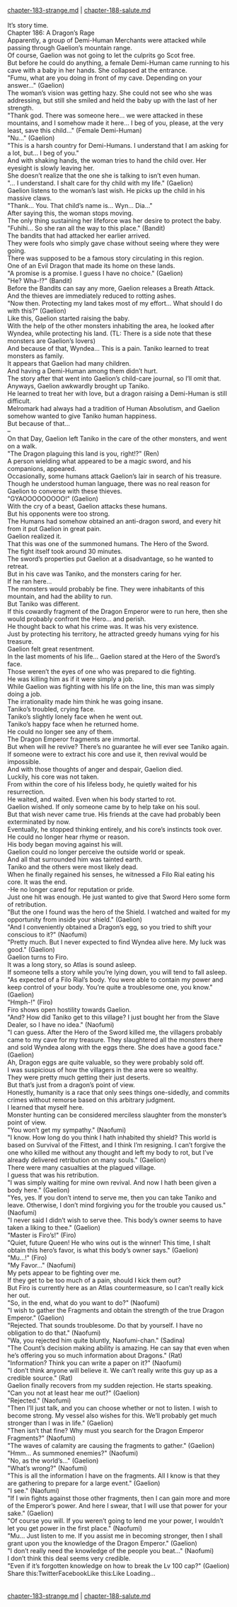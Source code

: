 [chapter-183-strange.md](./chapter-183-strange.md) | [chapter-188-salute.md](./chapter-188-salute.md) <br/>
<br/>
It’s story time.<br/>
Chapter 186: A Dragon’s Rage<br/>
Apparently, a group of Demi-Human Merchants were attacked while passing through Gaelion’s mountain range.<br/>
Of course, Gaelion was not going to let the culprits go Scot free.<br/>
But before he could do anything, a female Demi-Human came running to his cave with a baby in her hands. She collapsed at the entrance.<br/>
"Fumu, what are you doing in front of my cave. Depending on your answer…" (Gaelion)<br/>
The woman’s vision was getting hazy. She could not see who she was addressing, but still she smiled and held the baby up with the last of her strength.<br/>
"Thank god. There was someone here… we were attacked in these mountains, and I somehow made it here… I beg of you, please, at the very least, save this child…" (Female Demi-Human)<br/>
"Nu…" (Gaelion)<br/>
"This is a harsh country for Demi-Humans. I understand that I am asking for a lot, but… I beg of you."<br/>
And with shaking hands, the woman tries to hand the child over. Her eyesight is slowly leaving her.<br/>
She doesn’t realize that the one she is talking to isn’t even human.<br/>
"… I understand. I shalt care for thy child with my life." (Gaelion)<br/>
Gaelion listens to the woman’s last wish. He picks up the child in his massive claws.<br/>
"Thank… You. That child’s name is… Wyn… Dia…"<br/>
After saying this, the woman stops moving.<br/>
The only thing sustaining her lifeforce was her desire to protect the baby.<br/>
"Fuhihi… So she ran all the way to this place." (Bandit)<br/>
The bandits that had attacked her earlier arrived.<br/>
They were fools who simply gave chase without seeing where they were going.<br/>
There was supposed to be a famous story circulating in this region.<br/>
One of an Evil Dragon that made its home on these lands.<br/>
"A promise is a promise. I guess I have no choice." (Gaelion)<br/>
"He? Wha-!?" (Bandit)<br/>
Before the Bandits can say any more, Gaelion releases a Breath Attack.<br/>
And the thieves are immediately reduced to rotting ashes.<br/>
"Now then. Protecting my land takes most of my effort… What should I do with this?" (Gaelion)<br/>
Like this, Gaelion started raising the baby.<br/>
With the help of the other monsters inhabiting the area, he looked after Wyndea, while protecting his land. (TL: There is a side note that these monsters are Gaelion’s lovers)<br/>
And because of that, Wyndea… This is a pain. Taniko learned to treat monsters as family.<br/>
It appears that Gaelion had many children.<br/>
And having a Demi-Human among them didn’t hurt.<br/>
The story after that went into Gaelion’s child-care journal, so I’ll omit that.<br/>
Anyways, Gaelion awkwardly brought up Taniko.<br/>
He learned to treat her with love, but a dragon raising a Demi-Human is still difficult.<br/>
Melromark had always had a tradition of Human Absolutism, and Gaelion somehow wanted to give Taniko human happiness.<br/>
But because of that…<br/>
–<br/>
On that Day, Gaelion left Taniko in the care of the other monsters, and went on a walk.<br/>
"The Dragon plaguing this land is you, right!?" (Ren)<br/>
A person wielding what appeared to be a magic sword, and his companions, appeared.<br/>
Occasionally, some humans attack Gaelion’s lair in search of his treasure.<br/>
Though he understood human language, there was no real reason for Gaelion to converse with these thieves.<br/>
"GYAOOOOOOOOO!" (Gaelion)<br/>
With the cry of a beast, Gaelion attacks these humans.<br/>
But his opponents were too strong.<br/>
The Humans had somehow obtained an anti-dragon sword, and every hit from it put Gaelion in great pain.<br/>
Gaelion realized it.<br/>
That this was one of the summoned humans. The Hero of the Sword.<br/>
The fight itself took around 30 minutes.<br/>
The sword’s properties put Gaelion at a disadvantage, so he wanted to retreat.<br/>
But in his cave was Taniko, and the monsters caring for her.<br/>
If he ran here…<br/>
The monsters would probably be fine. They were inhabitants of this mountain, and had the ability to run.<br/>
But Taniko was different.<br/>
If this cowardly fragment of the Dragon Emperor were to run here, then she would probably confront the Hero… and perish.<br/>
He thought back to what his crime was. It was his very existence.<br/>
Just by protecting his territory, he attracted greedy humans vying for his treasure.<br/>
Gaelion felt great resentment.<br/>
In the last moments of his life… Gaelion stared at the Hero of the Sword’s face.<br/>
Those weren’t the eyes of one who was prepared to die fighting.<br/>
He was killing him as if it were simply a job.<br/>
While Gaelion was fighting with his life on the line, this man was simply doing a job.<br/>
The irrationality made him think he was going insane.<br/>
Taniko’s troubled, crying face.<br/>
Taniko’s slightly lonely face when he went out.<br/>
Taniko’s happy face when he returned home.<br/>
He could no longer see any of them.<br/>
The Dragon Emperor fragments are immortal.<br/>
But when will he revive? There’s no guarantee he will ever see Taniko again.<br/>
If someone were to extract his core and use it, then revival would be impossible.<br/>
And with those thoughts of anger and despair, Gaelion died.<br/>
Luckily, his core was not taken.<br/>
From within the core of his lifeless body, he quietly waited for his resurrection.<br/>
He waited, and waited. Even when his body started to rot.<br/>
Gaelion wished. If only someone came by to help take on his soul.<br/>
But that wish never came true. His friends at the cave had probably been exterminated by now.<br/>
Eventually, he stopped thinking entirely, and his core’s instincts took over.<br/>
He could no longer hear rhyme or reason.<br/>
His body began moving against his will.<br/>
Gaelion could no longer perceive the outside world or speak.<br/>
And all that surrounded him was tainted earth.<br/>
Taniko and the others were most likely dead.<br/>
When he finally regained his senses, he witnessed a Filo Rial eating his core. It was the end.<br/>
-He no longer cared for reputation or pride.<br/>
Just one hit was enough. He just wanted to give that Sword Hero some form of retribution.<br/>
"But the one I found was the hero of the Shield. I watched and waited for my opportunity from inside your shield." (Gaelion)<br/>
"And I conveniently obtained a Dragon’s egg, so you tried to shift your conscious to it?" (Naofumi)<br/>
"Pretty much. But I never expected to find Wyndea alive here. My luck was good." (Gaelion)<br/>
Gaelion turns to Firo.<br/>
It was a long story, so Atlas is sound asleep.<br/>
If someone tells a story while you’re lying down, you will tend to fall asleep.<br/>
"As expected of a Filo Rial’s body. You were able to contain my power and keep control of your body. You’re quite a troublesome one, you know." (Gaelion)<br/>
"Hmph-!" (Firo)<br/>
Firo shows open hostility towards Gaelion.<br/>
"And? How did Taniko get to this village? I just bought her from the Slave Dealer, so I have no idea." (Naofumi)<br/>
"I can guess. After the Hero of the Sword killed me, the villagers probably came to my cave for my treasure. They slaughtered all the monsters there and sold Wyndea along with the eggs there. She does have a good face." (Gaelion)<br/>
Ah, Dragon eggs are quite valuable, so they were probably sold off.<br/>
I was suspicious of how the villagers in the area were so wealthy.<br/>
They were pretty much getting their just deserts.<br/>
But that’s just from a dragon’s point of view.<br/>
Honestly, humanity is a race that only sees things one-sidedly, and commits crimes without remorse based on this arbitrary judgment.<br/>
I learned that myself here.<br/>
Monster hunting can be considered merciless slaughter from the monster’s point of view.<br/>
"You won’t get my sympathy." (Naofumi)<br/>
"I know. How long do you think I hath inhabited thy shield? This world is based on Survival of the Fittest, and I think I’m resigning. I can’t forgive the one who killed me without any thought and left my body to rot, but I’ve already delivered retribution on many souls." (Gaelion)<br/>
There were many casualties at the plagued village.<br/>
I guess that was his retribution.<br/>
"I was simply waiting for mine own revival. And now I hath been given a body here." (Gaelion)<br/>
"Yes, yes. If you don’t intend to serve me, then you can take Taniko and leave. Otherwise, I don’t mind forgiving you for the trouble you caused us." (Naofumi)<br/>
"I never said I didn’t wish to serve thee. This body’s owner seems to have taken a liking to thee." (Gaelion)<br/>
"Master is Firo’s!" (Firo)<br/>
"Quiet, future Queen! He who wins out is the winner! This time, I shalt obtain this hero’s favor, is what this body’s owner says." (Gaelion)<br/>
"Mu…!" (Firo)<br/>
"My Favor…" (Naofumi)<br/>
My pets appear to be fighting over me.<br/>
If they get to be too much of a pain, should I kick them out?<br/>
But Firo is currently here as an Atlas countermeasure, so I can’t really kick her out.<br/>
"So, in the end, what do you want to do?" (Naofumi)<br/>
"I wish to gather the Fragments and obtain the strength of the true Dragon Emperor." (Gaelion)<br/>
"Rejected. That sounds troublesome. Do that by yourself. I have no obligation to do that." (Naofumi)<br/>
"Wa, you rejected him quite bluntly, Naofumi-chan." (Sadina)<br/>
"The Count’s decision making ability is amazing. He can say that even when he’s offering you so much information about Dragons." (Rat)<br/>
"Information? Think you can write a paper on it?" (Naofumi)<br/>
"I don’t think anyone will believe it. We can’t really write this guy up as a credible source." (Rat)<br/>
Gaelion finally recovers from my sudden rejection. He starts speaking.<br/>
"Can you not at least hear me out?" (Gaelion)<br/>
"Rejected." (Naofumi)<br/>
"Then I’ll just talk, and you can choose whether or not to listen. I wish to become strong. My vessel also wishes for this. We’ll probably get much stronger than I was in life." (Gaelion)<br/>
"Then isn’t that fine? Why must you search for the Dragon Emperor Fragments?" (Naofumi)<br/>
"The waves of calamity are causing the fragments to gather." (Gaelion)<br/>
"Hmm… As summoned enemies?" (Naofumi)<br/>
"No, as the world’s…" (Gaelion)<br/>
"What’s wrong?" (Naofumi)<br/>
"This is all the information I have on the fragments. All I know is that they are gathering to prepare for a large event." (Gaelion)<br/>
"I see." (Naofumi)<br/>
"If I win fights against those other fragments, then I can gain more and more of the Emperor’s power. And here I swear, that I will use that power for your sake." (Gaelion)<br/>
"Of course you will. If you weren’t going to lend me your power, I wouldn’t let you get power in the first place." (Naofumi)<br/>
"Mu… Just listen to me. If you assist me in becoming stronger, then I shall grant upon you the knowledge of the Dragon Emperor." (Gaelion)<br/>
"I don’t really need the knowledge of the people you beat…" (Naofumi)<br/>
I don’t think this deal seems very credible.<br/>
"Even if it’s forgotten knowledge on how to break the Lv 100 cap?" (Gaelion)<br/>
Share this:TwitterFacebookLike this:Like Loading... <br/>
<br/>
<br/>
[chapter-183-strange.md](./chapter-183-strange.md) | [chapter-188-salute.md](./chapter-188-salute.md) <br/>

